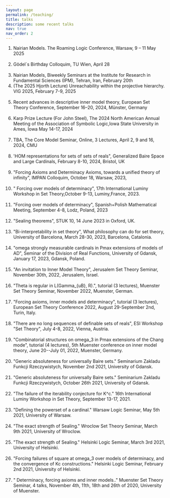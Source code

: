 ```yaml
---
layout: page
permalink: /teaching/
title: talks
description: some recent talks
nav: true
nav_order: 2
---
```



  <ol>
  <li> Nairian Models. The Roaming Logic Conference, Warsaw, 9 – 11 May 2025 </li><br>
  <li> Gödel`s Birthday Colloquim, TU Wien, April 28</li><br>
  <li> Nairian Models, Biweekly Seminars at the Institute for Research in Fundamental Sciences (IPM), Tehran, Iran, February 20th<br>
  <li> (The 2025 Hjorth Lecture) Unreachability within the projective hierarchy. VIG 2025, February 7-9, 2025 </li><br>
  <li> Recent advances in descriptive inner model theory,  European Set Theory Conference, September 16–20, 2024, Münster, Germany </li><br>
  <li> Karp Prize Lecture (For John Steel), The 2024 North American Annual Meeting of the Association of Symbolic Logic,Iowa State University in Ames, Iowa May 14-17, 2024 </li><br>
    <li> TBA, The Core Model Seminar, Online, 3 Lectures, April 2, 9 and 16, 2024, CMU </li><br> 
  <li> 'HOM representations for sets of sets of reals", Generalized Baire Space and Large Cardinals, February 8-10, 2024, Bristol, UK </li><br>
  <li> "Forcing Axioms and Determinacy Axioms, towards a unified theory of infinity", IMPAN Colloquim, October 18, Warsaw, 2023, </li><br>
  <li> " Forcing over models of determinacy", 17th International Luminy Workshop in Set Theory,October 9-13, Luminy,France, 2023.</li><br>
  <li> "Forcing over models of determinacy", Spanish+Polish Mathematical Meeting, September 4-8, Lodz, Poland, 2023</li><br>
  <li>"Sealing theorems", STUK 10, 14 June 2023 in Oxford, UK. </li><br>
<li>"Bi-interpretability in set theory", What philosophy can do for set theory, University of Barcelona, March 28-30, 2023, Barcelona, Catalonia. </li><br>
<li>"omega strongly measurable cardinals in Pmax extensions of models of AD", Seminar of the Division of Real Functions, University of Gdansk, January 17, 2023, Gdansk, Poland.</li><br>
<li>"An invitation to Inner Model Theory", Jerusalem Set Theory Seminar, November 30th, 2022, Jerusalem, Israel.</li><br>
<li>"Theta is regular in L(Gamma_{uB}, R).", tutorial (3 lectures), Muenster Set Theory Seminar, November 2022, Muenster, German.</li><br>
<li>"Forcing axioms, inner models and determinacy", tutorial (3 lectures), European Set Theory Conference 2022, August 29-September 2nd, Turin, Italy.</li><br>
<li>"There are no long sequences of definable sets of reals", ESI Workshop "Set Theory", July 4-8, 2022, Vienna, Austria.</li><br>
<li>"Combinatorial structures on omega_3 in Pmax extensions of the Chang mode", tutorial (4 lectures), 5th Muenster conference on inner model theory, June 20--July 01, 2022, Muenster, Germany.</li><br>
<li>"Generic absoluteness for universally Baire sets." Seminarium Zakladu Funkcji Rzeczywistych, November 2nd 2021, University of Gdansk.</li><br>
<li>"Generic absoluteness for universally Baire sets." Seminarium Zakladu Funkcji Rzeczywistych, October 26th 2021, University of Gdansk.</li><br>
<li>"The failure of the iterability conjecture for K^c." 16th International Luminy Workshop in Set Theory, September 13-17, 2021.</li><br>
<li>"Defining the powerset of a cardinal." Warsaw Logic Seminar, May 5th 2021, University of Warsaw.</li><br>
<li>"The exact strength of Sealing." Wroclow Set Theory Seminar, March 9th 2021, University of Wroclow.</li><br>
<li>"The exact strength of Sealing." Helsinki Logic Seminar, March 3rd 2021, University of Helsinki.</li><br>
<li>"Forcing failures of square at omega_3 over models of determinacy, and the convergence of Kc constructions." Helsinki Logic Seminar, February 2nd 2021, University of Helsinki.</li><br>
<li>" Determinacy, forcing axioms and inner models.." Muenster Set Theory Seminar, 4 talks, November 4th, 11th, 18th and 26th of 2020, University of Muenster.</li>
    </ol>
                                                                                                                                     
  
  
